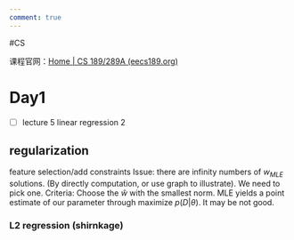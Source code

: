 ```yaml
---
comment: true
---
```


#CS

课程官网：[Home | CS 189/289A (eecs189.org)](https://eecs189.org/)
# Day1
- [ ] lecture 5 linear regression 2
## regularization
feature selection/add constraints
Issue: there are infinity numbers of $w_{MLE}$ solutions. (By directly computation, or use graph to illustrate). We need to pick one. Criteria: Choose the $\hat{w}$ with the smallest norm.
MLE yields a point estimate of our parameter through maximize $p(D|\theta)$. It may be not good.
### L2 regression (shirnkage)

